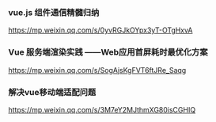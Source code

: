 ### vue.js 组件通信精髓归纳
https://mp.weixin.qq.com/s/0yvRGJkOYpx3yT-OTgHxvA

### Vue 服务端渲染实践 ——Web应用首屏耗时最优化方案
https://mp.weixin.qq.com/s/SogAjsKgFVT6ftJRe_Saqg

### 解决vue移动端适配问题
https://mp.weixin.qq.com/s/3M7eY2MJthmXG80isCGHIQ

### 